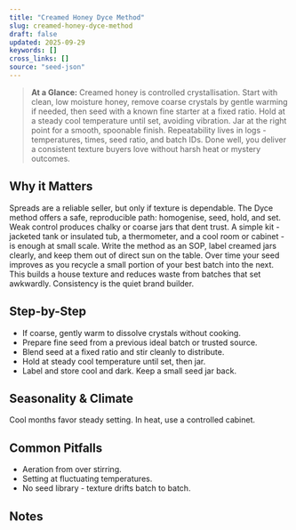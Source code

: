```yaml
---
title: "Creamed Honey Dyce Method"
slug: creamed-honey-dyce-method
draft: false
updated: 2025-09-29
keywords: []
cross_links: []
source: "seed-json"
---
```


> **At a Glance:** Creamed honey is controlled crystallisation. Start with clean, low moisture honey, remove coarse crystals by gentle warming if needed, then seed with a known fine starter at a fixed ratio. Hold at a steady cool temperature until set, avoiding vibration. Jar at the right point for a smooth, spoonable finish. Repeatability lives in logs - temperatures, times, seed ratio, and batch IDs. Done well, you deliver a consistent texture buyers love without harsh heat or mystery outcomes.

## Why it Matters
Spreads are a reliable seller, but only if texture is dependable. The Dyce method offers a safe, reproducible path: homogenise, seed, hold, and set. Weak control produces chalky or coarse jars that dent trust. A simple kit - jacketed tank or insulated tub, a thermometer, and a cool room or cabinet - is enough at small scale. Write the method as an SOP, label creamed jars clearly, and keep them out of direct sun on the table. Over time your seed improves as you recycle a small portion of your best batch into the next. This builds a house texture and reduces waste from batches that set awkwardly. Consistency is the quiet brand builder.

## Step-by-Step
- If coarse, gently warm to dissolve crystals without cooking.
- Prepare fine seed from a previous ideal batch or trusted source.
- Blend seed at a fixed ratio and stir cleanly to distribute.
- Hold at steady cool temperature until set, then jar.
- Label and store cool and dark. Keep a small seed jar back.

## Seasonality & Climate
Cool months favor steady setting. In heat, use a controlled cabinet.

## Common Pitfalls
- Aeration from over stirring.
- Setting at fluctuating temperatures.
- No seed library - texture drifts batch to batch.

## Notes
